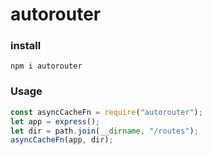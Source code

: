 # autorouter

### install

```shell
npm i autorouter
```

### Usage

```js
const asyncCacheFn = require("autorouter");
let app = express();
let dir = path.join(__dirname, "/routes");
asyncCacheFn(app, dir);
```
